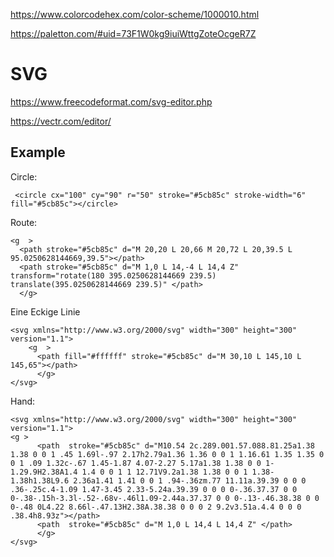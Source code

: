 

https://www.colorcodehex.com/color-scheme/1000010.html


https://paletton.com/#uid=73F1W0kg9iuiWttgZoteOcgeR7Z


# SVG

https://www.freecodeformat.com/svg-editor.php


https://vectr.com/editor/



## Example

Circle:

	 <circle cx="100" cy="90" r="50" stroke="#5cb85c" stroke-width="6" fill="#5cb85c"></circle>
	 

Route:

	<g  >
	  <path stroke="#5cb85c" d="M 20,20 L 20,66 M 20,72 L 20,39.5 L 95.0250628144669,39.5"></path>
	  <path stroke="#5cb85c" d="M 1,0 L 14,-4 L 14,4 Z" transform="rotate(180 395.0250628144669 239.5) translate(395.0250628144669 239.5)" </path>
	  </g>



Eine Eckige Linie

	<svg xmlns="http://www.w3.org/2000/svg" width="300" height="300" version="1.1">
		<g  >
		  <path fill="#ffffff" stroke="#5cb85c" d="M 30,10 L 145,10 L 145,65"></path>
		  </g>
	</svg>



Hand:


	<svg xmlns="http://www.w3.org/2000/svg" width="300" height="300" version="1.1">
	<g >
		  <path  stroke="#5cb85c" d="M10.54 2c.289.001.57.088.81.25a1.38 1.38 0 0 1 .45 1.69l-.97 2.17h2.79a1.36 1.36 0 0 1 1.16.61 1.35 1.35 0 0 1 .09 1.32c-.67 1.45-1.87 4.07-2.27 5.17a1.38 1.38 0 0 1-1.29.9H2.38A1.4 1.4 0 0 1 1 12.71V9.2a1.38 1.38 0 0 1 1.38-1.38h1.38L9.6 2.36a1.41 1.41 0 0 1 .94-.36zm.77 11.11a.39.39 0 0 0 .36-.25c.4-1.09 1.47-3.45 2.33-5.24a.39.39 0 0 0 0-.36.37.37 0 0 0-.38-.15h-3.3l-.52-.68v-.46l1.09-2.44a.37.37 0 0 0-.13-.46.38.38 0 0 0-.48 0L4.22 8.66l-.47.13H2.38A.38.38 0 0 0 2 9.2v3.51a.4.4 0 0 0 .38.4h8.93z"></path>
		  <path  stroke="#5cb85c" d="M 1,0 L 14,4 L 14,4 Z" </path>
		  </g>
	</svg>

	 
	